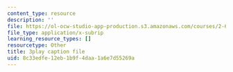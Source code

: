 ```yaml
---
content_type: resource
description: ''
file: https://ol-ocw-studio-app-production.s3.amazonaws.com/courses/2-627-fundamentals-of-photovoltaics-fall-2013/8c33edfe12eb1b9f4daa1a6e7d55269a_iJ_lDszxGDw.srt
file_type: application/x-subrip
learning_resource_types: []
resourcetype: Other
title: 3play caption file
uid: 8c33edfe-12eb-1b9f-4daa-1a6e7d55269a
---
```

